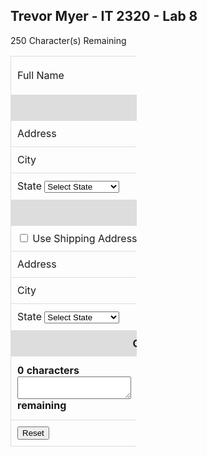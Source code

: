 <html>
<head>
<script>
    
</script>
<style>
   .graybackground {background-color:#DDDDDD;}
   td {padding:10px; border: 1px solid #ddd;}
   table {width:40%}
</style>
</head>
<body>
<h2>Trevor Myer - IT 2320 - Lab 8</h2>
<form id="lab8Form" action="#" method="post">
<table>
    <tr>
        <td>Full Name </td><td> System.out.println( changeCase.toUpperCase(<input type="text" id="fullname") ) ></td>  
	</tr>
	 <tr class="graybackground">
        <td colspan="2"><center><strong>Shipping Address</strong></center></td>
	</tr>
	<tr>
		<td>Address </td><td><input type="text" id="shipAddress"></td>
	</tr>
	<tr>
	    <td>City </td><td><input type="text" id="shipCity"></td>
	</tr>
   	<tr>
	    <td>State <select name="state" id="shipState">
		  <option value="">Select State</option>
		  <option value="AL">Alabama</option>
		  <option value="AK">Alaska</option>
		  <option value="AZ">Arizona</option>
		  <option value="AR">Arkansas</option>
		  <option value="CA">California</option>
		  <option value="CO">Colorado</option>
		  <option value="CT">Connecticut</option>
		  <option value="DE">Delaware</option>
		  <option value="DC">Dist of Columbia</option>
		  <option value="FL">Florida</option>
		  <option value="GA">Georgia</option>
		  <option value="HI">Hawaii</option>
		  <option value="ID">Idaho</option>
		  <option value="IL">Illinois</option>
		  <option value="IN">Indiana</option>
		  <option value="IA">Iowa</option>
		  <option value="KS">Kansas</option>
		  <option value="KY">Kentucky</option>
		  <option value="LA">Louisiana</option>
		  <option value="ME">Maine</option>
		  <option value="MD">Maryland</option>
		  <option value="MA">Massachusetts</option>
		  <option value="MI">Michigan</option>
		  <option value="MN">Minnesota</option>
		  <option value="MS">Mississippi</option>
		  <option value="MO">Missouri</option>
		  <option value="MT">Montana</option>
		  <option value="NE">Nebraska</option>
		  <option value="NV">Nevada</option>
		  <option value="NH">New Hampshire</option>
		  <option value="NJ">New Jersey</option>
		  <option value="NM">New Mexico</option>
		  <option value="NY">New York</option>
		  <option value="NC">North Carolina</option>
		  <option value="ND">North Dakota</option>
		  <option value="OH">Ohio</option>
		  <option value="OK">Oklahoma</option>
		  <option value="OR">Oregon</option>
		  <option value="PA">Pennsylvania</option>
		  <option value="RI">Rhode Island</option>
		  <option value="SC">South Carolina</option>
		  <option value="SD">South Dakota</option>
		  <option value="TN">Tennessee</option>
		  <option value="TX">Texas</option>
		  <option value="UT">Utah</option>
		  <option value="VT">Vermont</option>
		  <option value="VA">Virginia</option>
		  <option value="WA">Washington</option>
		  <option value="WV">West Virginia</option>
		  <option value="WI">Wisconsin</option>
		  <option value="WY">Wyoming</option>
		  </select></td>
		<td>ZIP Code <input type="text" id="shipZip"></td>
	</tr>
	<tr class="graybackground">
        <td colspan="2"><center><strong>Billing Address</strong></center></td>
	</tr>
		<tr>
        <td colspan="2"><input type="checkbox" id="useShipAddress" value="Y" /> Use Shipping Address for Billing</td>
	</tr>
	<tr>
		<td>Address </td><td><input type="text" id="billAddress"></td>
	</tr>
	<tr>
	    <td>City </td><td><input type="text" id="billCity"></td>
	</tr>
   	<tr>
	    <td>State <select name="state" id="billState">
		  <option value="">Select State</option>
		  <option value="AL">Alabama</option>
		  <option value="AK">Alaska</option>
		  <option value="AZ">Arizona</option>
		  <option value="AR">Arkansas</option>
		  <option value="CA">California</option>
		  <option value="CO">Colorado</option>
		  <option value="CT">Connecticut</option>
		  <option value="DE">Delaware</option>
		  <option value="DC">Dist of Columbia</option>
		  <option value="FL">Florida</option>
		  <option value="GA">Georgia</option>
		  <option value="HI">Hawaii</option>
		  <option value="ID">Idaho</option>
		  <option value="IL">Illinois</option>
		  <option value="IN">Indiana</option>
		  <option value="IA">Iowa</option>
		  <option value="KS">Kansas</option>
		  <option value="KY">Kentucky</option>
		  <option value="LA">Louisiana</option>
		  <option value="ME">Maine</option>
		  <option value="MD">Maryland</option>
		  <option value="MA">Massachusetts</option>
		  <option value="MI">Michigan</option>
		  <option value="MN">Minnesota</option>
		  <option value="MS">Mississippi</option>
		  <option value="MO">Missouri</option>
		  <option value="MT">Montana</option>
		  <option value="NE">Nebraska</option>
		  <option value="NV">Nevada</option>
		  <option value="NH">New Hampshire</option>
		  <option value="NJ">New Jersey</option>
		  <option value="NM">New Mexico</option>
		  <option value="NY">New York</option>
		  <option value="NC">North Carolina</option>
		  <option value="ND">North Dakota</option>
		  <option value="OH">Ohio</option>
		  <option value="OK">Oklahoma</option>
		  <option value="OR">Oregon</option>
		  <option value="PA">Pennsylvania</option>
		  <option value="RI">Rhode Island</option>
		  <option value="SC">South Carolina</option>
		  <option value="SD">South Dakota</option>
		  <option value="TN">Tennessee</option>
		  <option value="TX">Texas</option>
		  <option value="UT">Utah</option>
		  <option value="VT">Vermont</option>
		  <option value="VA">Virginia</option>
		  <option value="WA">Washington</option>
		  <option value="WV">West Virginia</option>
		  <option value="WI">Wisconsin</option>
		  <option value="WY">Wyoming</option>
		  </select></td>
		<td>ZIP Code <input type="text" id="billZip"></td>
	</tr>
		<tr class="graybackground">
        <td colspan="2"><center><strong>Comment (up to 250 characters)</strong></center></td>
	</tr>
	<tr>
	    <td><strong><span id="msgArea">0 characters<textarea id="textarea" maxlength="250"></textarea><br/>remaining</span></strong></td>
		<span id="rchars">250</span> Character(s) Remaining
		<td><textarea id="comment" maxlength="250" rows="5" cols="50"></textarea></td>
		<tr>
		   <td><input type="reset" id="reset" name="reset" value="Reset"></td>
           <td><input type="submit" id="submit" name="submit" value="Submit"></td>
		</tr>
	</tr>
</table>
</form>
</body>

</html>

